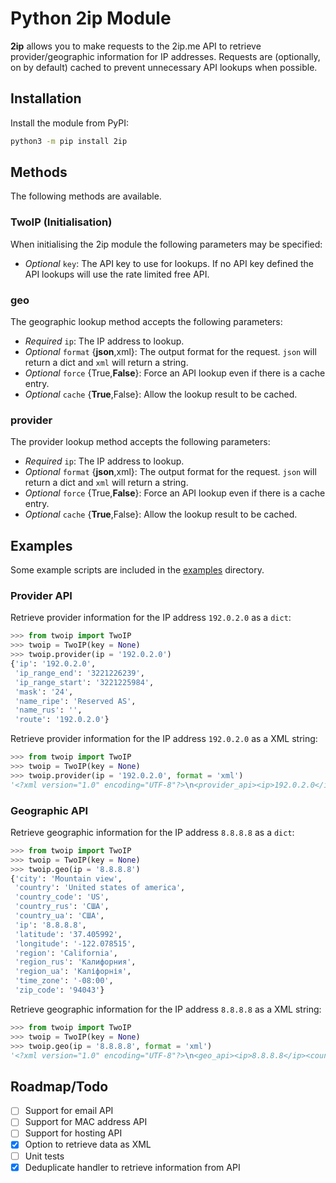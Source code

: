 # Python 2ip Module

**2ip** allows you to make requests to the 2ip.me API to retrieve provider/geographic information for IP addresses. Requests are (optionally, on by default) cached to prevent unnecessary API lookups when possible.

## Installation

Install the module from PyPI:

```bash
python3 -m pip install 2ip
```

## Methods

The following methods are available.
### TwoIP (Initialisation)

When initialising the 2ip module the following parameters may be specified:

* *Optional* `key`: The API key to use for lookups. If no API key defined the API lookups will use the rate limited free API.

### geo

The geographic lookup method accepts the following parameters:

* *Required* `ip`: The IP address to lookup.
* *Optional* `format` {**json**,xml}: The output format for the request. `json` will return a dict and `xml` will return a string.
* *Optional* `force` {True,**False**}: Force an API lookup even if there is a cache entry.
* *Optional* `cache` {**True**,False}: Allow the lookup result to be cached.

### provider

The provider lookup method accepts the following parameters:

* *Required* `ip`: The IP address to lookup.
* *Optional* `format` {**json**,xml}: The output format for the request. `json` will return a dict and `xml` will return a string.
* *Optional* `force` {True,**False**}: Force an API lookup even if there is a cache entry.
* *Optional* `cache` {**True**,False}: Allow the lookup result to be cached.

## Examples

Some example scripts are included in the [examples](https://github.com/python-modules/2ip/tree/main/examples) directory.

### Provider API

Retrieve provider information for the IP address `192.0.2.0` as a `dict`:

```python
>>> from twoip import TwoIP
>>> twoip = TwoIP(key = None)
>>> twoip.provider(ip = '192.0.2.0')
{'ip': '192.0.2.0',
 'ip_range_end': '3221226239',
 'ip_range_start': '3221225984',
 'mask': '24',
 'name_ripe': 'Reserved AS',
 'name_rus': '',
 'route': '192.0.2.0'}
```

Retrieve provider information for the IP address `192.0.2.0` as a XML string:

```python
>>> from twoip import TwoIP
>>> twoip = TwoIP(key = None)
>>> twoip.provider(ip = '192.0.2.0', format = 'xml')
'<?xml version="1.0" encoding="UTF-8"?>\n<provider_api><ip>192.0.2.0</ip><name_ripe>Reserved AS</name_ripe><name_rus></name_rus><ip_range_start>3221225984</ip_range_start><ip_range_end>3221226239</ip_range_end><route>192.0.2.0</route><mask>24</mask></provider_api>'
```

### Geographic API

Retrieve geographic information for the IP address `8.8.8.8` as a `dict`:

```python
>>> from twoip import TwoIP
>>> twoip = TwoIP(key = None)
>>> twoip.geo(ip = '8.8.8.8')
{'city': 'Mountain view',
 'country': 'United states of america',
 'country_code': 'US',
 'country_rus': 'США',
 'country_ua': 'США',
 'ip': '8.8.8.8',
 'latitude': '37.405992',
 'longitude': '-122.078515',
 'region': 'California',
 'region_rus': 'Калифорния',
 'region_ua': 'Каліфорнія',
 'time_zone': '-08:00',
 'zip_code': '94043'}
```

Retrieve geographic information for the IP address `8.8.8.8` as a XML string:

```python
>>> from twoip import TwoIP
>>> twoip = TwoIP(key = None)
>>> twoip.geo(ip = '8.8.8.8', format = 'xml')
'<?xml version="1.0" encoding="UTF-8"?>\n<geo_api><ip>8.8.8.8</ip><country_code>US</country_code><country>United states of america</country><country_rus>США</country_rus><country_ua>США</country_ua><region>California</region><region_rus>Калифорния</region_rus><region_ua>Каліфорнія</region_ua><city>Mountain view</city><latitude>37.405992</latitude><longitude>-122.078515</longitude><zip_code>94043</zip_code><time_zone>-08:00</time_zone></geo_api>'
```

## Roadmap/Todo

- [ ] Support for email API
- [ ] Support for MAC address API
- [ ] Support for hosting API
- [x] Option to retrieve data as XML
- [ ] Unit tests
- [x] Deduplicate handler to retrieve information from API
